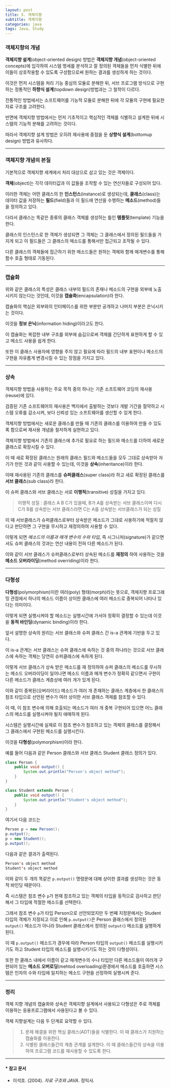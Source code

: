 ```yaml
---
layout: post
title: 5. 객체지향
subtitle: 객체지향
categories: java
tags: Java, Study
---
```


### 객체지향의 개념

**객체지향 설계**(object-oriented design) 방법은 **객체지향 개념**(object-oriented concepts)에 입각하여 시스템 명세를 분석하고 잘 정의된 객체들을 먼저 식별한 뒤에 이들이 상호작용할 수 있도록 구성함으로써 원하는 결과를 생성하게 하는 것이다.

이것은 먼저 시스템을 처리 기능 중심의 모듈로 분해한 뒤, 서브 프로그램 방식으로 구현하는 정통적인 **하향식 설계**(topdown design)방법과는 그 철학이 다르다.

전통적인 방법에서는 소프트웨어를 기능적 모듈로 분해한 뒤에 각 모듈의 구현에 필요한 자료 구조를 고려한다.

반면에 객체지향 방법에서는 먼저 기초적이고 핵심적인 객체를 식별하고 설계한 뒤에 시스템의 기능적 분해를 고려하는 것이다.

따라서 객체지향 설계 방법은 오히려 재사용에 중점을 둔 **상향식 설계**(bottomup design) 방법과 유사하다.

***

### 객체지향 개념의 본질

기본적으로 객체지향 세계에서 처리 대상으로 삼고 있는 것은 객체이다.

**객체**(object)는 각각 데이터값과 이 값들을 조작할 수 있는 연산자들로 구성되어 있다.

이러한 객체는 어떤 클래스의 한 **인스턴스**(instance)로 생성되는데, **클래스**(class)는 데이터 값을 저장하는 **필드**(field)들과 이 필드에 연산을 수행하는 **메소드**(method)들을 정의하고 있다.

다라서 클래스는 똑같은 종류의 클래스 객체를 생성하는 틀인 **템플릿**(template) 기능을 한다.

클래스의 인스턴스로 한 객체가 생성되면 그 객체는 그 클래스에서 정의된 필드들을 가지게 되고 이 필드들은 그 클래스의 메소드를 통해서만 접근되고 조작될 수 있다.

다른 클래스의 객체들에 접근하기 위한 메소드들은 원하는 객체와 함께 매개변수를 통해 함수 호출 형태로 기동된다.

***

### 캡슐화

위와 같은 클래스의 특성은 클래스 내부의 필드의 존재나 메소드의 구현을 외부에 노출시키지 않는다는 것인데, 이것을 **캡슐화**(encapsulation)라 한다.

캡슐화의 핵심은 외부와의 인터페이스를 위한 부분만 공개하고 나머지 부분은 은닉시키는 것이다.

이것을 **정보 은닉**(information hiding)이라고도 한다.

이 캡슐화는 복잡한 내부 구조를 외부에 숨김으로써 객체를 간단하게 표현하게 할 수 있고 메소드 사용을 쉽게 한다.

또한 이 클래스 사용자에 영향을 주지 않고 필요에 따라 필드의 내부 표현이나 메소드의 구현을 자유롭게 변경시킬 수 있는 장점을 가지고 있다.

***

### 상속

객체지향 방법을 사용하는 주요 목적 중의 하나는 기존 소프트웨어 코딩의 재사용(reuse)에 있다.

검증된 기존 소프트웨어의 재사용은 백지에서 출발하는 것보다 개발 기간을 절약하고 시스템 오류를 감소시켜, 보다 신뢰성 있는 소프트웨어를 생산할 수 있게 한다.

객체지향 방법에서는 새로운 클래스를 만들 때 기존의 클래스를 이용하여 만들 수 있도록 함으로써 재사용 개념을 철저하게 실현하고 있다.

객체지향 방법에서 기존의 클래스에 추가로 필요로 하는 필드와 메소드를 더하여 새로운 클래스로 확장시킬 수 있다.

이 때 새로 확장된 클래스는 원래의 클래스 필드와 메소드들을 모두 그대로 상속받아 자기가 만든 것과 같이 사용할 수 있는데, 이것을 **상속**(inheritance)이라 한다.

이때 재사용된 기존의 클래스를 **슈퍼클래스**(super class)라 하고 새로 확장된 클래스를 **서브 클래스**(sub class)라 한다.

이 슈퍼 클래스와 서브 클래스는 서로 **이행적**(transitive) 성질을 가지고 있다.

> 이행적 성질 : 클래스 A B C가 있을때, B가 A를 상속받는 서브 클래스이며 다시 C가 B를 상속받는 서브 클래스라면 C는 A를 상속받는 서브클래스가 되는 성질

이 때 서브클래스가 슈퍼클래스로부터 상속받은 메소드가 그대로 사용하기에 적절치 않다고 판단하면 그 구현을 무시하고 재정의하여 사용할 수 있다.

이렇게 되면 *메소드의 이름과 매개 변수의 수와 타입*, 즉 시그니처(signature)가 같으면서도 슈퍼 클래스의 것과는 연산 내용이 전혀 다른 메소드가 된다.

이와 같이 서브 클래스가 슈퍼클래스로부터 상속된 메소드를 **재정의** 하여 사용하는 것을 **메소드 오버라이딩**(method overriding)이라 한다.

***

### 다형성

**다형성**(polymorphism)이란 여러(poly) 형태(morph)라는 뜻으로, 객체지향 프로그래밍 관점에서 하나의 메소드 이름이 상이한 클래스에 여러 메소드로 중복되어 나타나 있다는 의미이다.

이렇게 되면 실행시켜야 할 메소드는 실행시간에 가서야 정확히 결정할 수 있는데 이것을 **동적 바인딩**(dynamic binding)이라 한다.

앞서 설명한 상속의 원리는 서브 클래스와 슈퍼 클래스 간 is-a 관계에 기반을 두고 있다.

이 is-a 관계는 서브 클래스는 슈퍼 클래스에 속하는 것 중의 하나라는 것으로 서브 클래스에 속하는 객체는 당연히 슈퍼클래스에 속하게 된다.

이렇게 서브 클래스가 상속 받은 메소드를 재 정의하여 슈퍼 클래스의 메소드를 무시하는 메소드 오버라이딩이 일어나면 메소드 이름과 매개 변수가 정확히 같으면서 구현이 다른 메소드가 클래스 계층상에 여러 개가 있게 된다.

이와 같이 중복된(오버라이드) 메소드가 여러 개 존재하는 클래스 계층에서 한 클래스의 참조 타입으로 선언된 변수가 여러 상이한 서브 클래스 객체를 참조할 수 있다.

이 때, 이 참조 변수에 의해 호출되는 메소드가 여러 개 중복 구현되어 있으면 어느 클래스의 메소드를 실행시켜야 될지 애매하게 된다.

시스템은 실행시간에 실제로 이 참조 변수가 참조하고 있는 객체의 클래스를 결정해서 그 클래스에서 구현된 메소드를 실행시킨다.

이것을 **다형성**(polymorphism)이라 한다.

예를 들어 다음과 같은 Person 클래스와 서브 클래스 Student 클래스 정의가 있다.

```java
class Person {
    public void output() { 
        System.out.println("Person's object method");
    }
}

class Student extends Person {
    public void output() {
        System.out.println("Student's object method");
    }
}
```

여기서 다음 코드는

```java
Person p = new Person();
p.output();
p = new Student();
p.output();
```

다음과 같은 결과가 출력된다.

```java
Person's object method
Student's object method
```

이와 같이 두 개의 똑같은 `p.output()` 명령문에 대해 상이한 결과를 생성하는 것은 동적 바인딩 때문이다.

즉 시스템은 참조 변수 `p`가 현재 참조하고 있는 객체의 타입을 동적으로 검사하고 판단해서 그 타입에 적절한 메소드를 선택한다.

그래서 참조 변수 `p`가 타입 Person으로 선언되었지만 두 번째 지정문에서는 Student 타입의 객체가 지정되고 이로 인해 `p.output()`은 Person 클래스에서 정의된 `output()` 메소드가 아니라 Student 클래스에서 정의된 `output(`) 메소드를 실행하게 된다.

이 때 `p.output()` 메소드가 경우에 따라 Person 타입의 `output()` 메소드를 실행시키기도 하고 Student 타입의 메소드를 실행시키기도 하는 것이 다형성이다.

또한 한 클래스 내에서 이름이 같고 매개변수의 수나 타입만 다른 메소드들이 여러개 구현되어 있는 **메소드 오버로딩**(mehtod overloading)환경에서 메소드를 호출하면 시스템은 인자의 수와 타입에 일치하는 메소드 구현을 선정하여 실행시켜 준다.

***

### 정리

객체 지향 개념의 캡슐화와 상속은 객체지향 설계에서 사용되고 다형성은 주로 객체를 이용하는 응용프로그램에서 사용된다고 볼 수 있다.

객체 지향설계는 다음 두 단계로 요약할 수 있다.

> 1. 문제 해결을 위한 핵심 클래스(ADT)들을 식별한다. 이 때 클래스가 지원하는 캡슐화를 이용한다.
> 2. 식별된 클래스들간의 계층 관계를 설계한다. 이 때 클래스들간의 상속을 이용하여 프로그램 코드를 재사용할 수 있도록 한다.

***

#### * 참고 문서
- 이석호. (2004). *자료 구조와 JAVA*. 정익사.
